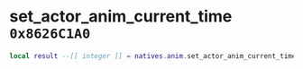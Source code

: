 # set_actor_anim_current_time `0x8626C1A0`

```lua
local result --[[ integer ]] = natives.anim.set_actor_anim_current_time(_unk0 --[[ integer ]], _unk1 --[[ integer ]])
```
